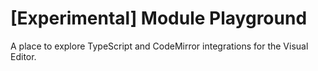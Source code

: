 # \[Experimental\] Module Playground

A place to explore TypeScript and CodeMirror integrations for the Visual Editor.
